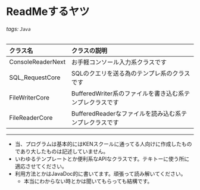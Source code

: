 # ReadMeするヤツ  
###### tags: `Java`



| クラス名          | クラスの説明                                           |
|:----------------- |:------------------------------------------------------ |
| ConsoleReaderNext | お手軽コンソール入力系クラスです                   |
| SQL_RequestCore   | SQLのクエリを送る為のテンプレ系のクラスです         |
| FileWriterCore  |BufferedWriter系のファイルを書き込む系テンプレクラスです|
| FileReaderCore | BufferedReaderなファイルを読み込む系テンプレクラスです |


***

- 当、プログラムは基本的にはKENスクールに通ってる人向けに作成したものであり大したものは記述していません。
- いわゆるテンプレートとか便利系なAPIなクラスです。テキトーに使う所に適応させてください。
- 利用方法とかはJavaDoc的に書いてます。頑張って読み解いてください。
    - 本当にわからない時とかは聞いてもらっても結構です。

